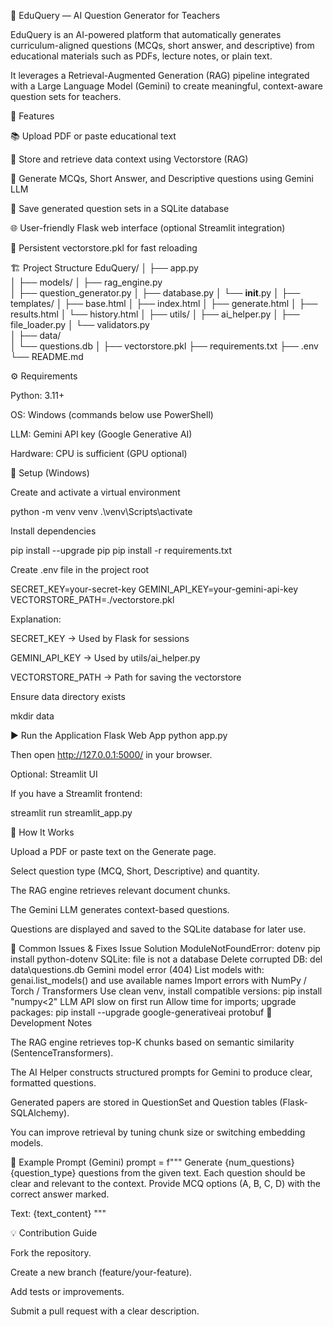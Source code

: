 🧠 EduQuery — AI Question Generator for Teachers

EduQuery is an AI-powered platform that automatically generates curriculum-aligned questions (MCQs, short answer, and descriptive) from educational materials such as PDFs, lecture notes, or plain text.

It leverages a Retrieval-Augmented Generation (RAG) pipeline integrated with a Large Language Model (Gemini) to create meaningful, context-aware question sets for teachers.

🚀 Features

📚 Upload PDF or paste educational text

🧩 Store and retrieve data context using Vectorstore (RAG)

🤖 Generate MCQs, Short Answer, and Descriptive questions using Gemini LLM

💾 Save generated question sets in a SQLite database

🌐 User-friendly Flask web interface (optional Streamlit integration)

🔄 Persistent vectorstore.pkl for fast reloading

🏗️ Project Structure
EduQuery/
│
├── app.py  
│
├── models/
│   ├── rag_engine.py  
│   ├── question_generator.py 
│   ├── database.py
│   └── __init__.py
│
├── templates/ 
│   ├── base.html
│   ├── index.html
│   ├── generate.html
│   ├── results.html
│   └── history.html
│
├── utils/
│   ├── ai_helper.py 
│   ├── file_loader.py 
│   └── validators.py  
│
├── data/              
│   └── questions.db
│
├── vectorstore.pkl 
├── requirements.txt 
├── .env
└── README.md   

⚙️ Requirements

Python: 3.11+

OS: Windows (commands below use PowerShell)

LLM: Gemini API key (Google Generative AI)

Hardware: CPU is sufficient (GPU optional)

🧩 Setup (Windows)

Create and activate a virtual environment

python -m venv venv
.\venv\Scripts\activate


Install dependencies

pip install --upgrade pip
pip install -r requirements.txt


Create .env file in the project root

SECRET_KEY=your-secret-key
GEMINI_API_KEY=your-gemini-api-key
VECTORSTORE_PATH=./vectorstore.pkl


Explanation:

SECRET_KEY → Used by Flask for sessions

GEMINI_API_KEY → Used by utils/ai_helper.py

VECTORSTORE_PATH → Path for saving the vectorstore

Ensure data directory exists

mkdir data

▶️ Run the Application
Flask Web App
python app.py


Then open http://127.0.0.1:5000/
 in your browser.

Optional: Streamlit UI

If you have a Streamlit frontend:

streamlit run streamlit_app.py

🧠 How It Works

Upload a PDF or paste text on the Generate page.

Select question type (MCQ, Short, Descriptive) and quantity.

The RAG engine retrieves relevant document chunks.

The Gemini LLM generates context-based questions.

Questions are displayed and saved to the SQLite database for later use.

🧰 Common Issues & Fixes
Issue	Solution
ModuleNotFoundError: dotenv	pip install python-dotenv
SQLite: file is not a database	Delete corrupted DB: del data\questions.db
Gemini model error (404)	List models with:
genai.list_models() and use available names
Import errors with NumPy / Torch / Transformers	Use clean venv, install compatible versions:
pip install "numpy<2"
LLM API slow on first run	Allow time for imports; upgrade packages:
pip install --upgrade google-generativeai protobuf
🧪 Development Notes

The RAG engine retrieves top-K chunks based on semantic similarity (SentenceTransformers).

The AI Helper constructs structured prompts for Gemini to produce clear, formatted questions.

Generated papers are stored in QuestionSet and Question tables (Flask-SQLAlchemy).

You can improve retrieval by tuning chunk size or switching embedding models.

🧩 Example Prompt (Gemini)
prompt = f"""
Generate {num_questions} {question_type} questions from the given text.
Each question should be clear and relevant to the context.
Provide MCQ options (A, B, C, D) with the correct answer marked.

Text:
{text_content}
"""

💡 Contribution Guide

Fork the repository.

Create a new branch (feature/your-feature).

Add tests or improvements.

Submit a pull request with a clear description.
